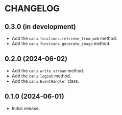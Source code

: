 # CHANGELOG

## 0.3.0 (in development)
* Add the `canu.functions.retrieve_from_web` method.
* Add the `canu.functions.generate_image` method.

## 0.2.0 (2024-06-02)
* Add the `canu.write_stream` method.
* Add the `canu.logout` method.
* Add the `canu.EventHandler` class.

## 0.1.0 (2024-06-01)
* Initial release.